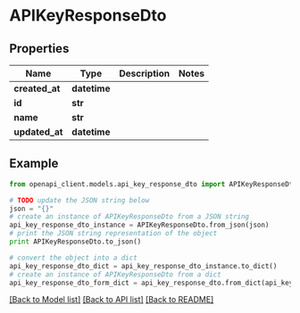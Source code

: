 # APIKeyResponseDto


## Properties
Name | Type | Description | Notes
------------ | ------------- | ------------- | -------------
**created_at** | **datetime** |  | 
**id** | **str** |  | 
**name** | **str** |  | 
**updated_at** | **datetime** |  | 

## Example

```python
from openapi_client.models.api_key_response_dto import APIKeyResponseDto

# TODO update the JSON string below
json = "{}"
# create an instance of APIKeyResponseDto from a JSON string
api_key_response_dto_instance = APIKeyResponseDto.from_json(json)
# print the JSON string representation of the object
print APIKeyResponseDto.to_json()

# convert the object into a dict
api_key_response_dto_dict = api_key_response_dto_instance.to_dict()
# create an instance of APIKeyResponseDto from a dict
api_key_response_dto_form_dict = api_key_response_dto.from_dict(api_key_response_dto_dict)
```
[[Back to Model list]](../README.md#documentation-for-models) [[Back to API list]](../README.md#documentation-for-api-endpoints) [[Back to README]](../README.md)


